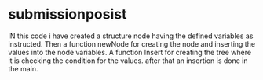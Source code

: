 # submissionposist
IN this code i have created a structure node having the defined variables as instructed.
Then a function newNode for creating the node and inserting the values into the node variables.
A function Insert for creating the tree where it is checking the condition for the values.
after that an insertion is done in the main.
